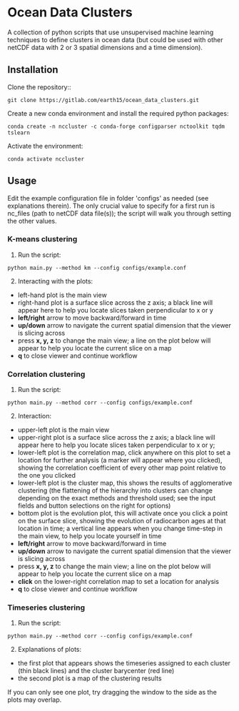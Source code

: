 
# Ocean Data Clusters

A collection of python scripts that use unsupervised machine learning techniques to define clusters in ocean data (but could be used with other netCDF data with 2 or 3 spatial dimensions and a time dimension).

## Installation

Clone the repository::
```
git clone https://gitlab.com/earth15/ocean_data_clusters.git

```
Create a new conda environment and install the required python packages:
```
conda create -n nccluster -c conda-forge configparser nctoolkit tqdm tslearn
```
Activate the environment:
```
conda activate nccluster
```
## Usage
Edit the example configuration file in folder 'configs' as needed (see explanations therein). The only crucial value to specify for a first run is nc_files (path to netCDF data file(s)); the script will walk you through setting the other values.
### K-means clustering

1. Run the script:
```
python main.py --method km --config configs/example.conf
```

2. Interacting with the plots:
- left-hand plot is the main view
- right-hand plot is a surface slice across the z axis; a black line will appear here to help you locate slices taken perpendicular to x or y
- **left/right** arrow to move backward/forward in time
- **up/down** arrow to navigate the current spatial dimension that the viewer is slicing across
- press **x, y, z** to change the main view; a line on the plot below will appear to help you locate the current slice on a map
- **q** to close viewer and continue workflow

### Correlation clustering
1. Run the script:
```
python main.py --method corr --config configs/example.conf
```
2. Interaction:
- upper-left plot is the main view
- upper-right plot is a surface slice across the z axis; a black line will appear here to help you locate slices taken perpendicular to x or y; 
- lower-left plot is the correlation map, click anywhere on this plot to set a location for further analysis (a marker will appear where you clicked), showing the correlation coefficient of every other map point relative to the one you clicked
- lower-left plot is the cluster map, this shows the results of agglomerative clustering (the flattening of the hierarchy into clusters can change depending on the exact methods and threshold used; see the input fields and button selections on the right for options)
- bottom plot is the evolution plot, this will activate once you click a point on the surface slice, showing the evolution of radiocarbon ages at that location in time; a vertical line appears when you change time-step in the main view, to help you locate yourself in time
- **left/right** arrow to move backward/forward in time
- **up/down** arrow to navigate the current spatial dimension that the viewer is slicing across
- press **x, y, z** to change the main view; a line on the plot below will appear to help you locate the current slice on a map
- **click** on the lower-right correlation map to set a location for analysis
- **q** to close viewer and continue workflow

### Timeseries clustering
1. Run the script:
```
python main.py --method corr --config configs/example.conf
```
2. Explanations of plots:
- the first plot that appears shows the timeseries assigned to each cluster (thin black lines) and the cluster barycenter (red line)
- the second plot is a map of the clustering results

If you can only see one plot, try dragging the window to the side as the plots may overlap.
